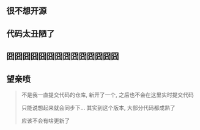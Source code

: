 ## 很不想开源

## 代码太丑陋了


## 囧囧囧囧囧囧囧囧囧囧囧囧囧囧

## 望亲喷

> 不是我一直提交代码的仓库, 新开了一个, 之后也不会在这里实时提交代码  
> 
> 只能说想起来就会同步下... 其实到这个版本, 大部分代码都成熟了
> 
> 应该不会有啥更新了